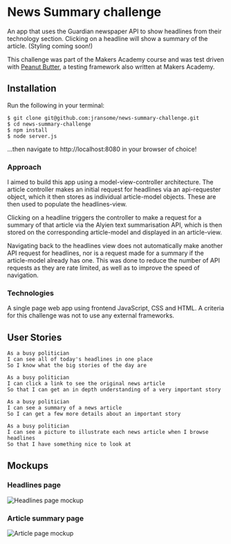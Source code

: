 # News Summary challenge

An app that uses the Guardian newspaper API to show headlines from their technology section. Clicking on a headline will show a summary of the article. (Styling coming soon!)

This challenge was part of the Makers Academy course and was test driven with [Peanut Butter](https://github.com/jransome/peanut-butter), a testing framework also written at Makers Academy.

## Installation

Run the following in your terminal:

```
$ git clone git@github.com:jransome/news-summary-challenge.git
$ cd news-summary-challenge
$ npm install
$ node server.js
```

...then navigate to http://localhost:8080 in your browser of choice!

### Approach

I aimed to build this app using a model-view-controller architecture. The article controller makes an initial request for headlines via an api-requester object, which it then stores as individual article-model objects. These are then used to populate the headlines-view.

Clicking on a headline triggers the controller to make a request for a summary of that article via the Alyien text summarisation API, which is then stored on the corresponding article-model and displayed in an article-view.

Navigating back to the headlines view does not automatically make another API request for headlines, nor is a request made for a summary if the article-model already has one. This was done to reduce the number of API requests as they are rate limited, as well as to improve the speed of navigation.

### Technologies

A single page web app using frontend JavaScript, CSS and HTML. A criteria for this challenge was not to use any external frameworks.


## User Stories


```
As a busy politician
I can see all of today's headlines in one place
So I know what the big stories of the day are
```

```
As a busy politician
I can click a link to see the original news article
So that I can get an in depth understanding of a very important story
```

```
As a busy politician
I can see a summary of a news article
So I can get a few more details about an important story
```

```
As a busy politician
I can see a picture to illustrate each news article when I browse headlines
So that I have something nice to look at
```


## Mockups

### Headlines page

![Headlines page mockup](/images/news-summary-project-headlines-page-mockup.png)

### Article summary page

![Article page mockup](/images/news-summary-project-article-page-mockup.png)
